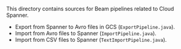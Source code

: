 This directory contains sources for Beam pipelines related to Cloud Spanner.

*   Export from Spanner to Avro files in GCS (`ExportPipeline.java`).
*   Import from Avro files to Spanner (`ImportPipeline.java`).
*   Import from CSV files to Spanner (`TextImportPipeline.java`).
